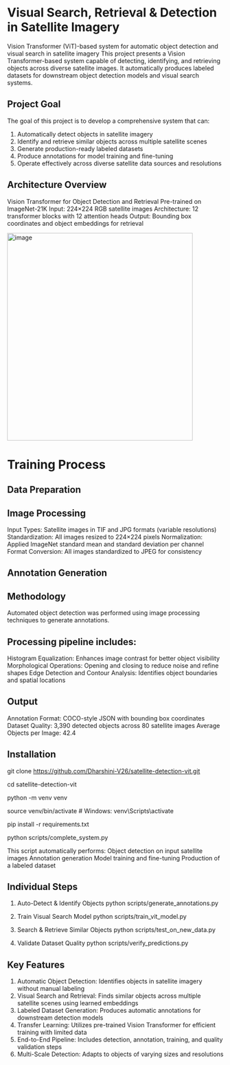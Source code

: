 # Visual Search, Retrieval & Detection in Satellite Imagery

Vision Transformer (ViT)-based system for automatic object detection and visual search in satellite imagery
This project presents a Vision Transformer-based system capable of detecting, identifying, and retrieving objects across diverse satellite images. It automatically produces labeled datasets for downstream object detection models and visual search systems.

## Project Goal

The goal of this project is to develop a comprehensive system that can:
1) Automatically detect objects in satellite imagery
2) Identify and retrieve similar objects across multiple satellite scenes
3) Generate production-ready labeled datasets
4) Produce annotations for model training and fine-tuning
5) Operate effectively across diverse satellite data sources and resolutions

## Architecture Overview

Vision Transformer for Object Detection and Retrieval
Pre-trained on ImageNet-21K
Input: 224×224 RGB satellite images
Architecture: 12 transformer blocks with 12 attention heads
Output: Bounding box coordinates and object embeddings for retrieval

<img width="432" height="484" alt="image" src="https://github.com/user-attachments/assets/e2b11fd7-968f-4615-ad1c-e81b181cbc05" />

# Training Process
## Data Preparation
## Image Processing

Input Types: Satellite images in TIF and JPG formats (variable resolutions)
Standardization: All images resized to 224×224 pixels
Normalization: Applied ImageNet standard mean and standard deviation per channel
Format Conversion: All images standardized to JPEG for consistency

## Annotation Generation
## Methodology

Automated object detection was performed using image processing techniques to generate annotations.

## Processing pipeline includes:
Histogram Equalization: Enhances image contrast for better object visibility
Morphological Operations: Opening and closing to reduce noise and refine shapes
Edge Detection and Contour Analysis: Identifies object boundaries and spatial locations

## Output
Annotation Format: COCO-style JSON with bounding box coordinates
Dataset Quality: 3,390 detected objects across 80 satellite images
Average Objects per Image: 42.4

## Installation

git clone https://github.com/Dharshini-V26/satellite-detection-vit.git

cd satellite-detection-vit

python -m venv venv

source venv/bin/activate  # Windows: venv\Scripts\activate

pip install -r requirements.txt

python scripts/complete_system.py

This script automatically performs:
Object detection on input satellite images
Annotation generation
Model training and fine-tuning
Production of a labeled dataset

## Individual Steps

1. Auto-Detect & Identify Objects
python scripts/generate_annotations.py

2. Train Visual Search Model
python scripts/train_vit_model.py

3. Search & Retrieve Similar Objects
python scripts/test_on_new_data.py

4. Validate Dataset Quality
python scripts/verify_predictions.py

## Key Features

1) Automatic Object Detection: Identifies objects in satellite imagery without manual labeling
2) Visual Search and Retrieval: Finds similar objects across multiple satellite scenes using learned embeddings
3) Labeled Dataset Generation: Produces automatic annotations for downstream detection models
4) Transfer Learning: Utilizes pre-trained Vision Transformer for efficient training with limited data
5) End-to-End Pipeline: Includes detection, annotation, training, and quality validation steps
6) Multi-Scale Detection: Adapts to objects of varying sizes and resolutions
